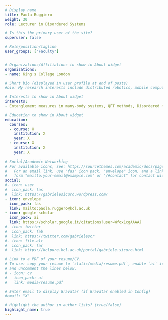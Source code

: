 ```yaml
---
# Display name
title: Paola Ruggiero
weight: 30
role: Lecturer in Disordered Systems

# Is this the primary user of the site?
superuser: false

# Role/position/tagline
user_groups: ["Faculty"]


# Organizations/Affiliations to show in About widget
organizations:
- name: King's College London

# Short bio (displayed in user profile at end of posts)
#bio: My research interests include distributed robotics, mobile computing and programmable matter.

# Interests to show in About widget
interests:
- Entanglement measures in many-body systems, QFT methods, Disordered many-body systems

# Education to show in About widget
education:
  courses:
  - course: X
    institution: X
    year: X
  - course: X
    institution: X
    year: X

# Social/Academic Networking
# For available icons, see: https://sourcethemes.com/academic/docs/page-builder/#icons
#   For an email link, use "fas" icon pack, "envelope" icon, and a link in the
#   form "mailto:your-email@example.com" or "/#contact" for contact widget.
social:
#- icon: user
#  icon_pack: fas
#  link: https://gabrielesicuro.wordpress.com/
- icon: envelope
  icon_pack: fas
  link: mailto:paola.ruggero@kcl.ac.uk
- icon: google-scholar
  icon_pack: ai
  link: https://scholar.google.it/citations?user=Wfox1cgAAAAJ
#- icon: twitter
#  icon_pack: fab
#  link: https://twitter.com/gabrielescr
#- icon: file-alt
#  icon_pack: far
#  link: https://kclpure.kcl.ac.uk/portal/gabriele.sicuro.html

# Link to a PDF of your resume/CV.
# To use: copy your resume to `static/media/resume.pdf`, enable `ai` icons in `params.toml`,
# and uncomment the lines below.
# - icon: cv
#   icon_pack: ai
#   link: media/resume.pdf

# Enter email to display Gravatar (if Gravatar enabled in Config)
#email: "X"

# Highlight the author in author lists? (true/false)
highlight_name: true
---
```

